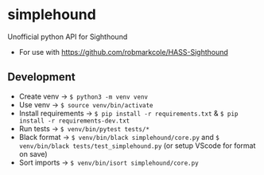 # simplehound
Unofficial python API for Sighthound

* For use with https://github.com/robmarkcole/HASS-Sighthound

## Development
* Create venv -> `$ python3 -m venv venv`
* Use venv -> `$ source venv/bin/activate`
* Install requirements -> `$ pip install -r requirements.txt` & `$ pip install -r requirements-dev.txt`
* Run tests -> `$ venv/bin/pytest tests/*`
* Black format -> `$ venv/bin/black simplehound/core.py` and `$ venv/bin/black tests/test_simplehound.py` (or setup VScode for format on save)
* Sort imports -> `$ venv/bin/isort simplehound/core.py`